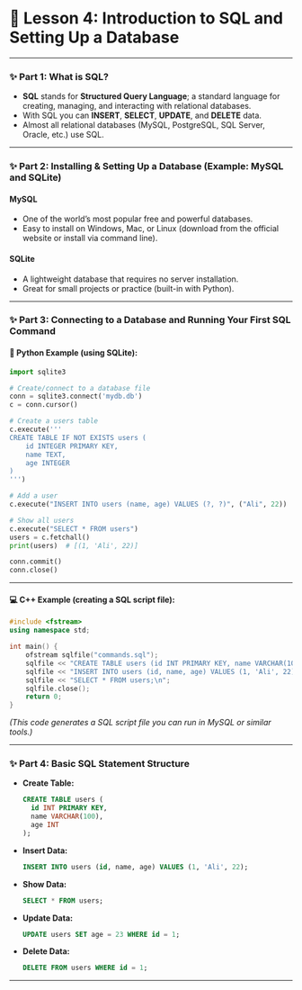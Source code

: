 # 🌟 **Lesson 4: Introduction to SQL and Setting Up a Database**

---

### ✨ Part 1: What is SQL?

* **SQL** stands for **Structured Query Language**; a standard language for creating, managing, and interacting with relational databases.
* With SQL you can **INSERT**, **SELECT**, **UPDATE**, and **DELETE** data.
* Almost all relational databases (MySQL, PostgreSQL, SQL Server, Oracle, etc.) use SQL.

---

### ✨ Part 2: Installing & Setting Up a Database (Example: MySQL and SQLite)

#### **MySQL**

* One of the world’s most popular free and powerful databases.
* Easy to install on Windows, Mac, or Linux (download from the official website or install via command line).

#### **SQLite**

* A lightweight database that requires no server installation.
* Great for small projects or practice (built-in with Python).

---

### ✨ Part 3: Connecting to a Database and Running Your First SQL Command

#### 🐍 Python Example (using SQLite):

```python
import sqlite3

# Create/connect to a database file
conn = sqlite3.connect('mydb.db')
c = conn.cursor()

# Create a users table
c.execute('''
CREATE TABLE IF NOT EXISTS users (
    id INTEGER PRIMARY KEY,
    name TEXT,
    age INTEGER
)
''')

# Add a user
c.execute("INSERT INTO users (name, age) VALUES (?, ?)", ("Ali", 22))

# Show all users
c.execute("SELECT * FROM users")
users = c.fetchall()
print(users)  # [(1, 'Ali', 22)]

conn.commit()
conn.close()
```

---

#### 💻 C++ Example (creating a SQL script file):

```cpp
#include <fstream>
using namespace std;

int main() {
    ofstream sqlfile("commands.sql");
    sqlfile << "CREATE TABLE users (id INT PRIMARY KEY, name VARCHAR(100), age INT);\n";
    sqlfile << "INSERT INTO users (id, name, age) VALUES (1, 'Ali', 22);\n";
    sqlfile << "SELECT * FROM users;\n";
    sqlfile.close();
    return 0;
}
```

*(This code generates a SQL script file you can run in MySQL or similar tools.)*

---

### ✨ Part 4: Basic SQL Statement Structure

* **Create Table:**

  ```sql
  CREATE TABLE users (
    id INT PRIMARY KEY,
    name VARCHAR(100),
    age INT
  );
  ```
* **Insert Data:**

  ```sql
  INSERT INTO users (id, name, age) VALUES (1, 'Ali', 22);
  ```
* **Show Data:**

  ```sql
  SELECT * FROM users;
  ```
* **Update Data:**

  ```sql
  UPDATE users SET age = 23 WHERE id = 1;
  ```
* **Delete Data:**

  ```sql
  DELETE FROM users WHERE id = 1;
  ```

---
